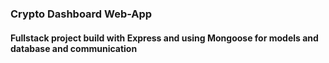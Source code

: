 ### Crypto Dashboard Web-App
#### Fullstack project build with Express and using Mongoose for models and database and communication
